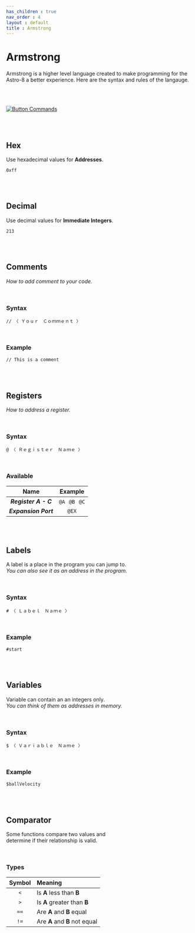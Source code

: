 ```yaml
---
has_children : true
nav_order : 4
layout : default
title : Armstrong
---
```


# Armstrong

Armstrong is a higher level language created to make programming for the Astro-8 a better experience. Here are the syntax and rules of the langauge.

<br>
<br>

[![Button Commands]][Commands]

<br>
<br>

## Hex

Use hexadecimal values for **Addresses**.

```
0xff
```

<br>
<br>

## Decimal

Use decimal values for **Immediate Integers**.

```
213
```

<br>
<br>

## Comments

*How to add comment to your code.*

<br>

### Syntax

```
// 〈 Ｙｏｕｒ　Ｃｏｍｍｅｎｔ 〉
```

<br>

### Example

```
// This is a comment
```

<br>
<br>

## Registers

*How to address a register.*

<br>

### Syntax

```
@ 〈 Ｒｅｇｉｓｔｅｒ　Ｎａｍｅ 〉
```

<br>

### Available

| Name | Example |
|:----:|:-------:|
| ***Register A - C*** | `@A`  `@B`  `@C`
| ***Expansion Port*** | `@EX`

<br>
<br>

## Labels

A label is a place in the program you can jump to. <br>
*You can also see it as an address in the program.*

<br>

### Syntax

```
# 〈 Ｌａｂｅｌ　Ｎａｍｅ 〉
```

<br>

### Example

```
#start
```

<br>
<br>

## Variables

Variable can contain an an integers only. <br>
*You can think of them as addresses in memory.*

<br>

### Syntax

```
$ 〈 Ｖａｒｉａｂｌｅ　Ｎａｍｅ 〉
```

<br>

### Example

```
$ballVelocity
```

<br>
<br>

## Comparator

Some functions compare two values and <br>
determine if their relationship is valid.

<br>

### Types

| Symbol | Meaning 
|:------:|:--------
| `<`    | Is **A** less than **B**
| `>`    | Is **A** greater than **B**
| `==`   | Are **A** and **B** equal
| `!=`   | Are **A** and **B** not equal

<br>


<!----------------------------------------------------------------------------->

[Commands]: Commands


<!---------------------------------[ Buttons ]--------------------------------->

[Button Commands]: https://img.shields.io/badge/Commands-0288D1?style=flat-square&logoColor=white&logo=Betfair
